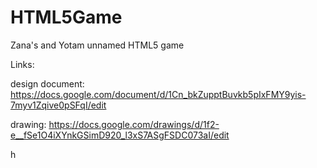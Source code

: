 HTML5Game
=========

Zana's and Yotam unnamed HTML5 game

Links:

design document:
https://docs.google.com/document/d/1Cn_bkZupptBuvkb5pIxFMY9yis-7myv1Zqive0pSFqI/edit

drawing:
https://docs.google.com/drawings/d/1f2-e__fSe1O4iXYnkGSimD920_l3xS7ASgFSDC073aI/edit

h
